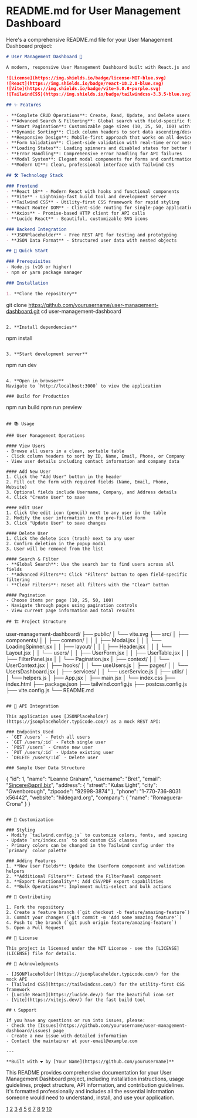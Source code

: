 # **README.md for User Management Dashboard**

Here's a comprehensive README.md file for your User Management Dashboard project:

```markdown
# User Management Dashboard 🚀

A modern, responsive User Management Dashboard built with React.js and Vite, featuring full CRUD operations, advanced filtering, sorting, pagination, and seamless API integration with JSONPlaceholder.

![License](https://img.shields.io/badge/license-MIT-blue.svg)
![React](https://img.shields.io/badge/react-18.2.0-blue.svg)
![Vite](https://img.shields.io/badge/vite-5.0.0-purple.svg)
![TailwindCSS](https://img.shields.io/badge/tailwindcss-3.3.5-blue.svg)

## ✨ Features

- **Complete CRUD Operations**: Create, Read, Update, and Delete users
- **Advanced Search & Filtering**: Global search with field-specific filters
- **Smart Pagination**: Customizable page sizes (10, 25, 50, 100) with navigation
- **Dynamic Sorting**: Click column headers to sort data ascending/descending
- **Responsive Design**: Mobile-first approach that works on all devices
- **Form Validation**: Client-side validation with real-time error messages
- **Loading States**: Loading spinners and disabled states for better UX
- **Error Handling**: Comprehensive error handling for API failures
- **Modal System**: Elegant modal components for forms and confirmations
- **Modern UI**: Clean, professional interface with Tailwind CSS

## 🛠️ Technology Stack

### Frontend
- **React 18** - Modern React with hooks and functional components
- **Vite** - Lightning-fast build tool and development server
- **Tailwind CSS** - Utility-first CSS framework for rapid styling
- **React Router DOM** - Client-side routing for single-page application
- **Axios** - Promise-based HTTP client for API calls
- **Lucide React** - Beautiful, customizable SVG icons

### Backend Integration
- **JSONPlaceholder** - Free REST API for testing and prototyping
- **JSON Data Format** - Structured user data with nested objects

## 🚀 Quick Start

### Prerequisites
- Node.js (v16 or higher)
- npm or yarn package manager

### Installation

1. **Clone the repository**
```
git clone https://github.com/yourusername/user-management-dashboard.git
cd user-management-dashboard
```

2. **Install dependencies**
```
npm install
```

3. **Start development server**
```
npm run dev
```

4. **Open in browser**
Navigate to `http://localhost:3000` to view the application

### Build for Production

```
npm run build
npm run preview
```

## 📚 Usage

### User Management Operations

#### View Users
- Browse all users in a clean, sortable table
- Click column headers to sort by ID, Name, Email, Phone, or Company
- View user details including contact information and company data

#### Add New User
1. Click the "Add User" button in the header
2. Fill out the form with required fields (Name, Email, Phone, Website)
3. Optional fields include Username, Company, and Address details
4. Click "Create User" to save

#### Edit User
1. Click the edit icon (pencil) next to any user in the table
2. Modify the user information in the pre-filled form
3. Click "Update User" to save changes

#### Delete User
1. Click the delete icon (trash) next to any user
2. Confirm deletion in the popup modal
3. User will be removed from the list

#### Search & Filter
- **Global Search**: Use the search bar to find users across all fields
- **Advanced Filters**: Click "Filters" button to open field-specific filtering
- **Clear Filters**: Reset all filters with the "Clear" button

#### Pagination
- Choose items per page (10, 25, 50, 100)
- Navigate through pages using pagination controls
- View current page information and total results

## 🏗️ Project Structure

```
user-management-dashboard/
├── public/
│   └── vite.svg
├── src/
│   ├── components/
│   │   ├── common/
│   │   │   ├── Modal.jsx
│   │   │   └── LoadingSpinner.jsx
│   │   ├── layout/
│   │   │   ├── Header.jsx
│   │   │   └── Layout.jsx
│   │   └── users/
│   │       ├── UserForm.jsx
│   │       ├── UserTable.jsx
│   │       ├── FilterPanel.jsx
│   │       └── Pagination.jsx
│   ├── context/
│   │   └── UserContext.jsx
│   ├── hooks/
│   │   └── useUsers.js
│   ├── pages/
│   │   └── UsersDashboard.jsx
│   ├── services/
│   │   └── userService.js
│   ├── utils/
│   │   └── helpers.js
│   ├── App.jsx
│   ├── main.jsx
│   └── index.css
├── index.html
├── package.json
├── tailwind.config.js
├── postcss.config.js
├── vite.config.js
└── README.md
```

## 🔌 API Integration

This application uses [JSONPlaceholder](https://jsonplaceholder.typicode.com/) as a mock REST API:

### Endpoints Used
- `GET /users` - Fetch all users
- `GET /users/:id` - Fetch single user
- `POST /users` - Create new user
- `PUT /users/:id` - Update existing user
- `DELETE /users/:id` - Delete user

### Sample User Data Structure
```
{
  "id": 1,
  "name": "Leanne Graham",
  "username": "Bret",
  "email": "Sincere@april.biz",
  "address": {
    "street": "Kulas Light",
    "city": "Gwenborough",
    "zipcode": "92998-3874"
  },
  "phone": "1-770-736-8031 x56442",
  "website": "hildegard.org",
  "company": {
    "name": "Romaguera-Crona"
  }
}
```

## 🎨 Customization

### Styling
- Modify `tailwind.config.js` to customize colors, fonts, and spacing
- Update `src/index.css` to add custom CSS classes
- Primary colors can be changed in the Tailwind config under the `primary` color palette

### Adding Features
1. **New User Fields**: Update the UserForm component and validation helpers
2. **Additional Filters**: Extend the FilterPanel component
3. **Export Functionality**: Add CSV/PDF export capabilities
4. **Bulk Operations**: Implement multi-select and bulk actions

## 🤝 Contributing

1. Fork the repository
2. Create a feature branch (`git checkout -b feature/amazing-feature`)
3. Commit your changes (`git commit -m 'Add some amazing feature'`)
4. Push to the branch (`git push origin feature/amazing-feature`)
5. Open a Pull Request

## 📝 License

This project is licensed under the MIT License - see the [LICENSE](LICENSE) file for details.

## 🙏 Acknowledgments

- [JSONPlaceholder](https://jsonplaceholder.typicode.com/) for the mock API
- [Tailwind CSS](https://tailwindcss.com/) for the utility-first CSS framework
- [Lucide React](https://lucide.dev/) for the beautiful icon set
- [Vite](https://vitejs.dev/) for the fast build tool

## 📞 Support

If you have any questions or run into issues, please:
- Check the [Issues](https://github.com/yourusername/user-management-dashboard/issues) page
- Create a new issue with detailed information
- Contact the maintainer at your-email@example.com

---

**Built with ❤️ by [Your Name](https://github.com/yourusername)**
```

This README provides comprehensive documentation for your User Management Dashboard project, including installation instructions, usage guidelines, project structure, API information, and contribution guidelines. It's formatted professionally and includes all the essential information someone would need to understand, install, and use your application.

[1](https://mui.com/store/collections/free-react-dashboard/)
[2](https://github.com/topics/react-admin-dashboard)
[3](https://coreui.io/product/free-react-admin-template/)
[4](https://github.com/ankits57/User-Management-Dashboard)
[5](https://codedthemes.com/item/category/templates/react-admin-templates/)
[6](https://tailadmin.com/react)
[7](https://refine.dev/blog/react-admin-template/)
[8](https://uideck.com/blog/free-react-templates)
[9](https://madewithreactjs.com/dashboards)
[10](https://flatlogic.com/blog/top-react-admin-dashboard-templates/)